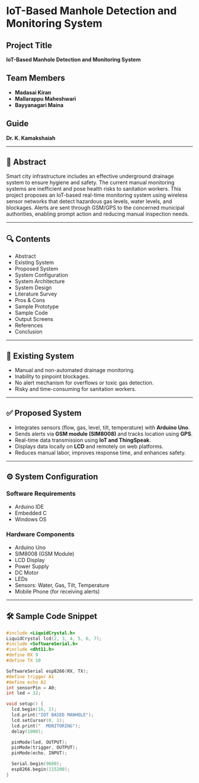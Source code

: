# IoT-Based Manhole Detection and Monitoring System

## Project Title
**IoT-Based Manhole Detection and Monitoring System**

## Team Members
- **Madasai Kiran**
- **Mallarappu Maheshwari**   
- **Bayyanagari Maina** 

## Guide
**Dr. K. Kamakshaiah**

---

## 📄 Abstract

Smart city infrastructure includes an effective underground drainage system to ensure hygiene and safety. The current manual monitoring systems are inefficient and pose health risks to sanitation workers. This project proposes an IoT-based real-time monitoring system using wireless sensor networks that detect hazardous gas levels, water levels, and blockages. Alerts are sent through GSM/GPS to the concerned municipal authorities, enabling prompt action and reducing manual inspection needs.

---

## 🔍 Contents
- Abstract  
- Existing System  
- Proposed System  
- System Configuration  
- System Architecture  
- System Design  
- Literature Survey  
- Pros & Cons  
- Sample Prototype  
- Sample Code  
- Output Screens  
- References  
- Conclusion

---

## 🚫 Existing System

- Manual and non-automated drainage monitoring.
- Inability to pinpoint blockages.
- No alert mechanism for overflows or toxic gas detection.
- Risky and time-consuming for sanitation workers.

---

## ✅ Proposed System

- Integrates sensors (flow, gas, level, tilt, temperature) with **Arduino Uno**.
- Sends alerts via **GSM module (SIM8008)** and tracks location using **GPS**.
- Real-time data transmission using **IoT and ThingSpeak**.
- Displays data locally on **LCD** and remotely on web platforms.
- Reduces manual labor, improves response time, and enhances safety.

---

## ⚙️ System Configuration

### Software Requirements
- Arduino IDE  
- Embedded C  
- Windows OS

### Hardware Components
- Arduino Uno  
- SIM8008 (GSM Module)  
- LCD Display  
- Power Supply  
- DC Motor  
- LEDs  
- Sensors: Water, Gas, Tilt, Temperature  
- Mobile Phone (for receiving alerts)

---

## 🛠️ Sample Code Snippet

```c
#include <LiquidCrystal.h>
LiquidCrystal lcd(2, 3, 4, 5, 6, 7);
#include <SoftwareSerial.h>
#include <dht11.h>
#define RX 9
#define TX 10

SoftwareSerial esp8266(RX, TX);
#define trigger A1
#define echo A2
int sensorPin = A0;
int led = 12;

void setup() {
  lcd.begin(16, 2);
  lcd.print("IOT BASED MANHOLE");
  lcd.setCursor(0, 1);
  lcd.print("  MONITORING");
  delay(1000);

  pinMode(led, OUTPUT);
  pinMode(trigger, OUTPUT);
  pinMode(echo, INPUT);

  Serial.begin(9600);
  esp8266.begin(115200);
}
